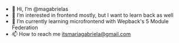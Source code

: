 - 👋 Hi, I’m @magabrielas
- 👀 I’m interested in frontend mostly, but I want to learn back as well
- 🌱 I’m currently learning microfrontend with Wepback's 5 Module Federation
- 📫 How to reach me itsmariagabriela@gmail.com

<!---
magabrielas/magabrielas is a ✨ special ✨ repository because its `README.md` (this file) appears on your GitHub profile.
You can click the Preview link to take a look at your changes.
--->
